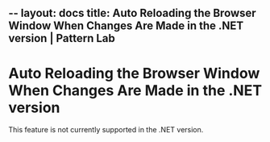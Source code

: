 --
layout: docs
title: Auto Reloading the Browser Window When Changes Are Made in the .NET version | Pattern Lab
---

# Auto Reloading the Browser Window When Changes Are Made in the .NET version

This feature is not currently supported in the .NET version.